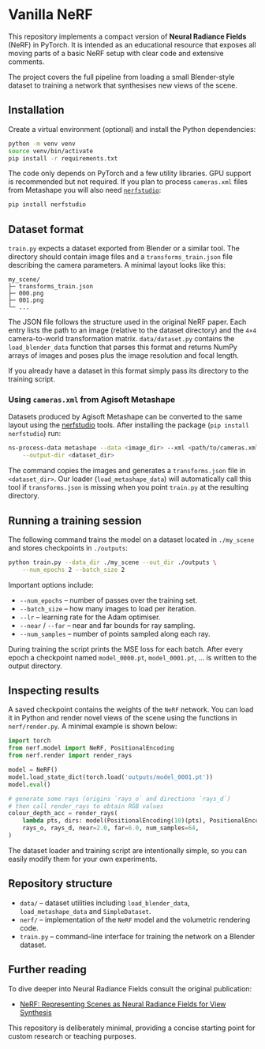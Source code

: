# Vanilla NeRF

This repository implements a compact version of **Neural Radiance Fields** (NeRF) in PyTorch.  It is intended as an educational resource that exposes all moving parts of a basic NeRF setup with clear code and extensive comments.

The project covers the full pipeline from loading a small Blender-style dataset to training a network that synthesises new views of the scene.

## Installation

Create a virtual environment (optional) and install the Python dependencies:

```bash
python -m venv venv
source venv/bin/activate
pip install -r requirements.txt
```

The code only depends on PyTorch and a few utility libraries.  GPU support is recommended but not required.
If you plan to process `cameras.xml` files from Metashape you will also need
[`nerfstudio`](https://github.com/nerfstudio-project/nerfstudio):

```bash
pip install nerfstudio
```

## Dataset format

`train.py` expects a dataset exported from Blender or a similar tool.  The directory should contain image files and a `transforms_train.json` file describing the camera parameters.  A minimal layout looks like this:

```text
my_scene/
├─ transforms_train.json
├─ 000.png
├─ 001.png
└─ ...
```

The JSON file follows the structure used in the original NeRF paper.  Each entry lists the path to an image (relative to the dataset directory) and the `4×4` camera-to-world transformation matrix.  `data/dataset.py` contains the `load_blender_data` function that parses this format and returns NumPy arrays of images and poses plus the image resolution and focal length.

If you already have a dataset in this format simply pass its directory to the training script.

### Using `cameras.xml` from Agisoft Metashape

Datasets produced by Agisoft Metashape can be converted to the same layout using the
[nerfstudio](https://github.com/nerfstudio-project/nerfstudio) tools. After
installing the package (`pip install nerfstudio`) run:

```bash
ns-process-data metashape --data <image_dir> --xml <path/to/cameras.xml> \
    --output-dir <dataset_dir>
```

The command copies the images and generates a `transforms.json` file in
`<dataset_dir>`. Our loader (`load_metashape_data`) will automatically call this
tool if `transforms.json` is missing when you point `train.py` at the resulting
directory.

## Running a training session

The following command trains the model on a dataset located in `./my_scene` and stores checkpoints in `./outputs`:

```bash
python train.py --data_dir ./my_scene --out_dir ./outputs \
    --num_epochs 2 --batch_size 2
```

Important options include:

- `--num_epochs` – number of passes over the training set.
- `--batch_size` – how many images to load per iteration.
- `--lr` – learning rate for the Adam optimiser.
- `--near` / `--far` – near and far bounds for ray sampling.
- `--num_samples` – number of points sampled along each ray.

During training the script prints the MSE loss for each batch.  After every epoch a checkpoint named `model_0000.pt`, `model_0001.pt`, ... is written to the output directory.

## Inspecting results

A saved checkpoint contains the weights of the `NeRF` network.  You can load it in Python and render novel views of the scene using the functions in `nerf/render.py`.  A minimal example is shown below:

```python
import torch
from nerf.model import NeRF, PositionalEncoding
from nerf.render import render_rays

model = NeRF()
model.load_state_dict(torch.load('outputs/model_0001.pt'))
model.eval()

# generate some rays (origins `rays_o` and directions `rays_d`)
# then call render_rays to obtain RGB values
colour_depth_acc = render_rays(
    lambda pts, dirs: model(PositionalEncoding(10)(pts), PositionalEncoding(4)(dirs)),
    rays_o, rays_d, near=2.0, far=6.0, num_samples=64,
)
```

The dataset loader and training script are intentionally simple, so you can easily modify them for your own experiments.

## Repository structure

- `data/` – dataset utilities including `load_blender_data`, `load_metashape_data` and `SimpleDataset`.
- `nerf/` – implementation of the `NeRF` model and the volumetric rendering code.
- `train.py` – command-line interface for training the network on a Blender dataset.

## Further reading

To dive deeper into Neural Radiance Fields consult the original publication:

- [NeRF: Representing Scenes as Neural Radiance Fields for View Synthesis](https://arxiv.org/abs/2003.08934)

This repository is deliberately minimal, providing a concise starting point for custom research or teaching purposes.
